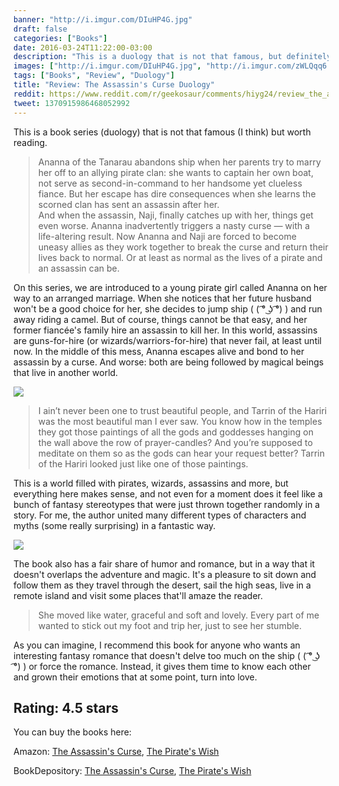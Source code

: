 ```yaml
---
banner: "http://i.imgur.com/DIuHP4G.jpg"
draft: false
categories: ["Books"]
date: 2016-03-24T11:22:00-03:00
description: "This is a duology that is not that famous, but definitely worth reading."
images: ["http://i.imgur.com/DIuHP4G.jpg", "http://i.imgur.com/zWLQqq6.gif", "http://i.imgur.com/zezw1Tn.jpg"]
tags: ["Books", "Review", "Duology"]
title: "Review: The Assassin's Curse Duology"
reddit: https://www.reddit.com/r/geekosaur/comments/hiyg24/review_the_assassins_curse_duology/
tweet: 1370915986468052992
---
```


This is a book series (duology) that is not that famous (I think) but worth reading.

<!--more-->

> Ananna of the Tanarau abandons ship when her parents try to marry her off to an allying pirate clan: she wants to captain her own boat, not serve as second-in-command to her handsome yet clueless fiance. But her escape has dire consequences when she learns the scorned clan has sent an assassin after her.  
And when the assassin, Naji, finally catches up with her, things get even worse. Ananna inadvertently triggers a nasty curse — with a life-altering result. Now Ananna and Naji are forced to become uneasy allies as they work together to break the curse and return their lives back to normal. Or at least as normal as the lives of a pirate and an assassin can be.

On this series, we are introduced to a young pirate girl called Ananna on her way to an arranged marriage. 
When she notices that her future husband won't be a good choice for her, she decides to jump ship ( ( ͡° ͜ʖ ͡°) ) 
and run away riding a camel. But of course, things cannot be that easy, 
and her former fiancée's family hire an assassin to kill her. 
In this world, assassins are guns-for-hire (or wizards/warriors-for-hire) that never fail, at least until now. 
In the middle of this mess, Ananna escapes alive and bond to her assassin by a curse. 
And worse: both are being followed by magical beings that live in another world.

![](http://i.imgur.com/zWLQqq6.gif)

> I ain’t never been one to trust beautiful people, and Tarrin of the Hariri was the most beautiful man I ever saw. 
You know how in the temples they got those paintings of all the gods 
and goddesses hanging on the wall above the row of prayer-candles? 
And you’re supposed to meditate on them so as the gods can hear your request better? 
Tarrin of the Hariri looked just like one of those paintings.

This is a world filled with pirates, wizards, assassins and more, but everything here makes sense, 
and not even for a moment does it feel like a bunch of fantasy stereotypes that were just thrown together randomly in a story. 
For me, the author united many different types of characters and myths (some really surprising) in a fantastic way.

![](http://i.imgur.com/zezw1Tn.jpg)

The book also has a fair share of humor and romance, but in a way that it doesn't overlaps the adventure and magic. 
It's a pleasure to sit down and follow them as they travel through the desert, sail the high seas, 
live in a remote island and visit some places that'll amaze the reader.

> She moved like water, graceful and soft and lovely. 
Every part of me wanted to stick out my foot and trip her, just to see her stumble.

As you can imagine, I recommend this book for anyone who wants an interesting fantasy romance 
that doesn't delve too much on the ship ( ( ͡° ͜ʖ ͡°) ) or force the romance. 
Instead, it gives them time to know each other and grown their emotions that at some point, turn into love.

## Rating: 4.5 stars

You can buy the books here:

Amazon: [The Assassin's Curse](http://amzn.to/1o7UDbz), [The Pirate's Wish](http://amzn.to/1rQpVLc)

BookDepository: [The Assassin's Curse](http://www.bookdepository.com/Assassins-Curse-Cassandra-Rose-Clarke/9781908844002), 
[The Pirate's Wish](http://www.bookdepository.com/Pirates-Wish-Cassandra-Rose-Clarke/9781908844279)
